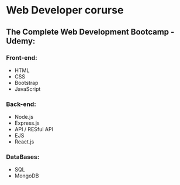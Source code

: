 # Web Developer corurse

## The Complete Web Development Bootcamp - Udemy: <br>

### Front-end:
* HTML <br>
* CSS <br>
* Bootstrap <br>
* JavaScript <br>

### Back-end:
* Node.js <br>
* Express.js <br>
* API / RESful API <br>
* EJS <br>
* React.js <br>

### DataBases:
* SQL <br>
* MongoDB <br>





